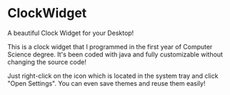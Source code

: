 # ClockWidget
A beautiful Clock Widget for your Desktop!

This is a clock widget that I programmed in the first year of Computer Science degree.
It's been coded with java and fully customizable without changing the source code!

Just right-click on the icon which is located in the system tray and click "Open Settings".
You can even save themes and reuse them easily!
